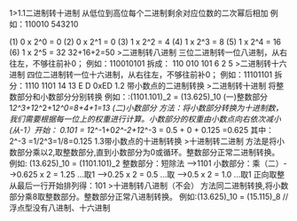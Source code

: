 1>1.1二进制转十进制
	从低位到高位每个二进制剩余对应位数的二次幂后相加
	例如：110010
				543210
				
(1) 0 x 2^0 = 0  (2) 0 x 2^1 = 0  (3) 1 x 2^2 = 4  (4) 1 x 2^3 = 8  (5) 1 x 2^4 = 16 (6) 1 x 2^5 = 32
32+16+2=50
	>二进制转八进制
	三位二进制转一位八进制，从右往左，不够往前补0；
	例如：110010101
		拆成： 110 010 101
		             6     2      5
	>二进制转十六进制
	四位二进制转一位十六进制，从右往左，不够往前补0；
	例如：11101101
	拆分：1110 1101
				14     13
				E        D
				0xED
	1.2 带小数点的二进制转换
		 >二进制转十进制
		 将整数部分和小数部分分别转换
		 例如：:(1101.101)_2 = (13.625)_10 
		 (一)整数部分  1*2^3+1*2^2+1*2^0=8+4+1=13
		 (二)小数部分 方法：将小数部分转换为十进制数，我们需要根据每一位上的权重进行计算。小数部分的权重由小数点向右依次减小(从-1）开始：
			 0.101 = 1*2^-1+0*2^-2+1*2^-3
						=    0.5   +   0  + 0.125
						=0.625
		其中：2^-3 =1/2^3=1/8=0.125
	1.3带小数点的十进制转换
		>十进制转二进制
		方法是将小数部分乘以2,取整数部分,直到小数部分为0或循环。整数部分正常二进制转换。
		例如: (13.625)_10 = (1101.101)_2
			整数部分：短除法 -->1101
			小数部分：乘（二）-->0.625 x 2 = 1.25 ...取1
											-->0.25   x 2  =  0.5  ...取
											-->0.5     x 2  =  1.0 ...取1
										正向取整从最后一行开始排列得：101
		>十进制转八进制（不会）
		方法同二进制转换,将小数部分乘8取整数部分。整数部分正常八进制转换。
		例如:(13.625)_10 = (15.115)_8
		//浮点型没有八进制、十六进制
